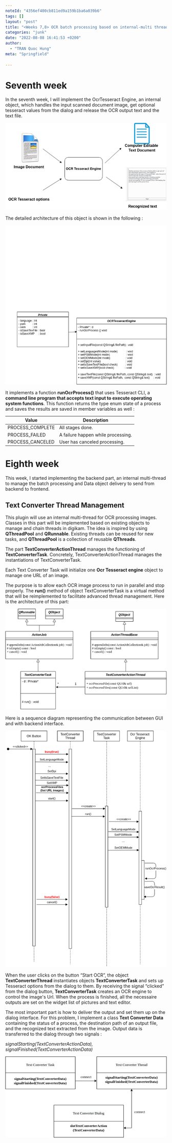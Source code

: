 ```yaml
---
noteId: "4356ef400cb811ed9a159b1ba6a039b6"
tags: []
layout: "post"
title: "<Weeks 7,8> OCR batch processing based on internal-multi threading"
categories: "junk"
date: "2022-08-08 16:41:53 +0200"
author:
  - "TRAN Quoc Hung"
meta: "Springfield"

---
```


# **Seventh week**

In the seventh week, I will implement the OcrTesseract Engine, an internal object, which handles the input scanned document image, get optional tesseract values from the dialog and release the OCR output text and the text file. 

![figure1](https://github.com/quochungtran/quochungtran.github.io/blob/master/image_blog/week7-8%20%20/ocrEngine.png?raw=true)

The detailed architecture of this object is shown in the following : 

![figure1](https://github.com/quochungtran/quochungtran.github.io/blob/master/image_blog/week7-8%20%20/ocrEngineUML.png?raw=true)



It implements a function **runOcrProcess()** that uses Tesseract CLI, a **command line program that accepts text input to execute operating system functions**. This function returns the type enum state of a process and saves the results are saved in member variables as well :

| Value            | Description                             |
| ---------------- | ----------------------------------------|
| PROCESS_COMPLETE | All stages done.                        |
| PROCESS_FAILED   | A failure happen while processing.      |
| PROCESS_CANCELED | User has canceled processing.           |



# **Eighth week**

This week, I started implementing the backend part, an internal multi-thread to manage the batch processing and Data object delivery to send from backend to frontend.

## **Text Converter Thread Management**


This plugin will use an internal multi-thread for OCR processing images. Classes in this part will be implemented based on existing objects to manage and chain threads in digikam. The idea is inspired by using **QThreadPool** and **QRunnable**. Existing threads can be reused for new tasks, and **QThreadPool** is a collection of reusable **QThreads**. 

The part **TextConverterActionThread**  manages the functioning of **TextConverterTask**. Concretely,  TextConverterActionThread manages the instantiations of TextConverterTask. 

Each Text Converter Task will initialize one **Ocr Tesseract engine** object to manage one URL of an image.  

The purpose is to allow each OCR image process to run in parallel and stop properly.  The **run()** method of object TextConverterTask is a virtual method that will be reimplemented to facilitate advanced thread management. Here is the architecture of  this part:

![figure1](https://github.com/quochungtran/quochungtran.github.io/blob/master/image_blog/week7-8%20%20/thread_UML.png?raw=true)

Here is a sequence diagram representing the communication between GUI and with backend interface. 

![figure1](https://github.com/quochungtran/quochungtran.github.io/blob/master/image_blog/week7-8%20%20/diagram_sequence.png?raw=true)


When the user clicks on the button “Start OCR”,  the object **TextConverterThread** instantiates objects **TextConverterTask** and sets up Tesseract options from the dialog to them. By receiving the signal “clicked” from the dialog button, **TextConverterTask** creates an OCR engine to control the image's Url. When the process is finished, all the necessaire outputs are set on the widget list of pictures and text editor.  

The most important part is how to deliver the output and set them up on the dialog interface. For this problem, I implement a class **Text Converter Data** containing the status of a process, the destination path of an output file, and the recognized text extracted from the image. Output data is transferred to the dialog through two signals :

_signalStarting(TextConverterActionData), signalFinished(TextConverterActionData)_ 

![figure1](https://github.com/quochungtran/quochungtran.github.io/blob/master/image_blog/week7-8%20%20/connect.png?raw=true)
